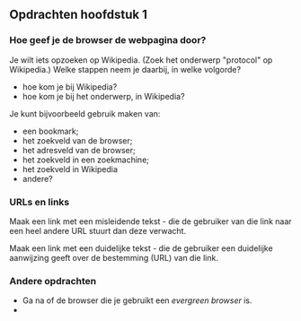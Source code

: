 ## Opdrachten hoofdstuk 1

### Hoe geef je de browser de webpagina door?

Je wilt iets opzoeken op Wikipedia. (Zoek het onderwerp "protocol" op Wikipedia.) Welke stappen neem je daarbij, in welke volgorde?

* hoe kom je bij Wikipedia?
* hoe kom je bij het onderwerp, in Wikipedia?

Je kunt bijvoorbeeld gebruik maken van:

* een bookmark;
* het zoekveld van de browser;
* het adresveld van de browser;
* het zoekveld in een zoekmachine;
* het zoekveld in Wikipedia
* andere?

### URLs en links

Maak een link met een misleidende tekst - die de gebruiker van die link naar een heel andere URL stuurt dan deze verwacht.

Maak een link met een duidelijke tekst - die de gebruiker een duidelijke aanwijzing geeft over de bestemming (URL) van die link.

### Andere opdrachten

* Ga na of de browser die je gebruikt een *evergreen browser* is.
* 

